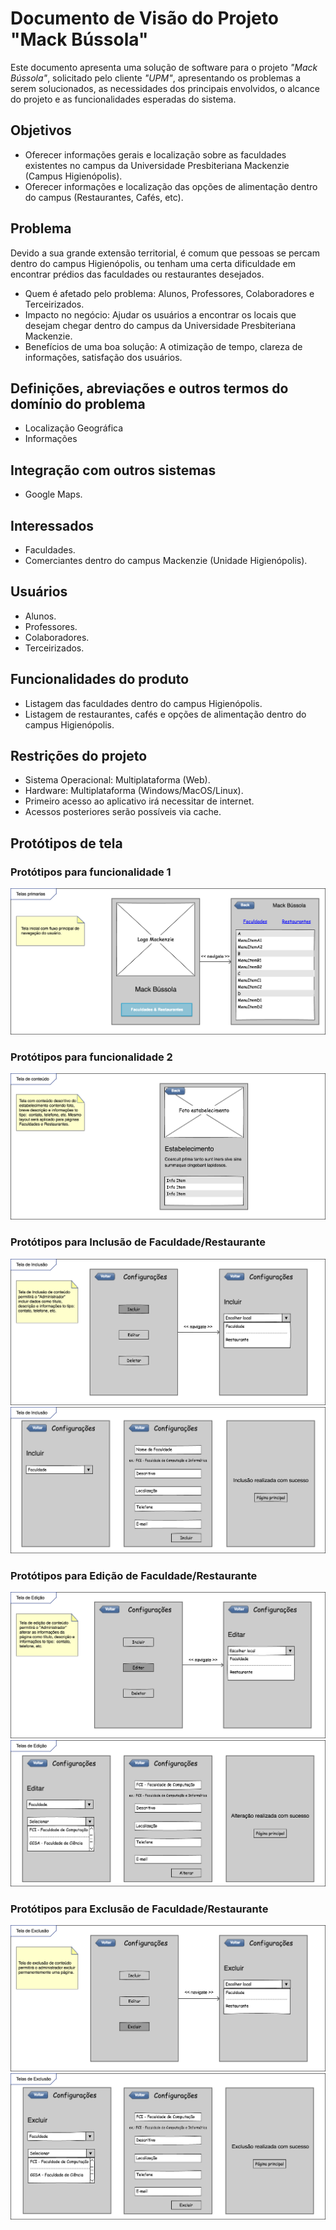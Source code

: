 # Documento de Visão do Projeto "Mack Bússola"

Este documento apresenta uma solução de software para o projeto *"Mack Bússola"*, solicitado pelo cliente *"UPM"*, apresentando os problemas a serem solucionados, as necessidades dos principais envolvidos, o alcance do projeto e as funcionalidades 
esperadas do sistema.

## Objetivos

* Oferecer informações gerais e localização sobre as faculdades existentes no campus da Universidade Presbiteriana Mackenzie (Campus Higienópolis).
* Oferecer informações e localização das opções de alimentação dentro do campus (Restaurantes, Cafés, etc).

## Problema

Devido a sua grande extensão territorial, é comum que pessoas se percam dentro do campus Higienópolis, ou tenham uma certa dificuldade em encontrar prédios das faculdades ou restaurantes desejados.

* Quem é afetado pelo problema: Alunos, Professores, Colaboradores e Terceirizados.
* Impacto no negócio: Ajudar os usuários a encontrar os locais que desejam chegar dentro do campus da Universidade Presbiteriana Mackenzie.
* Benefícios de uma boa solução: A otimização de tempo, clareza de informações, satisfação dos usuários.

## Definições, abreviações e outros termos do domínio do problema

* Localização Geográfica
* Informações

## Integração com outros sistemas

* Google Maps.
 
## Interessados

* Faculdades.
* Comerciantes dentro do campus Mackenzie (Unidade Higienópolis).

## Usuários

* Alunos.
* Professores.
* Colaboradores.
* Terceirizados.

## Funcionalidades do produto

* Listagem das faculdades dentro do campus Higienópolis.
* Listagem de restaurantes, cafés e opções de alimentação dentro do campus Higienópolis.

## Restrições do projeto

* Sistema Operacional: Multiplataforma (Web).
* Hardware: Multiplataforma (Windows/MacOS/Linux).
* Primeiro acesso ao aplicativo irá necessitar de internet.
* Acessos posteriores serão possíveis via cache.

## Protótipos de tela

### Protótipos para funcionalidade 1
![](prototipotelas-principais.png)
### Protótipos para funcionalidade 2
![](prototipotelas-conteudo.png)
### Protótipos para Inclusão de Faculdade/Restaurante
![](telainclusao1.png)
![](telainclusao2.png)
### Protótipos para Edição de Faculdade/Restaurante
![](telaedicao1a.png)
![](telaedicao2.png)
### Protótipos para Exclusão de Faculdade/Restaurante
![](telaexclusao1.png)
![](telaexclusao2.png)

